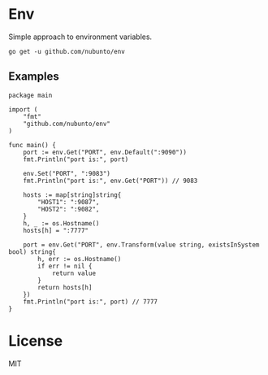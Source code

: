 # Env

Simple approach to environment variables.

`go get -u github.com/nubunto/env`

## Examples

```
package main

import (
    "fmt"
    "github.com/nubunto/env"
)

func main() {
    port := env.Get("PORT", env.Default(":9090"))
    fmt.Println("port is:", port)

    env.Set("PORT", ":9083")
    fmt.Println("port is:", env.Get("PORT")) // 9083

    hosts := map[string]string{
        "HOST1": ":9087",
        "HOST2": ":9082",
    }
    h, _ := os.Hostname()
    hosts[h] = ":7777"

    port = env.Get("PORT", env.Transform(value string, existsInSystem bool) string{
        h, err := os.Hostname()
        if err != nil {
            return value
        }
        return hosts[h]
    })
    fmt.Println("port is:", port) // 7777
}
```

# License

MIT
